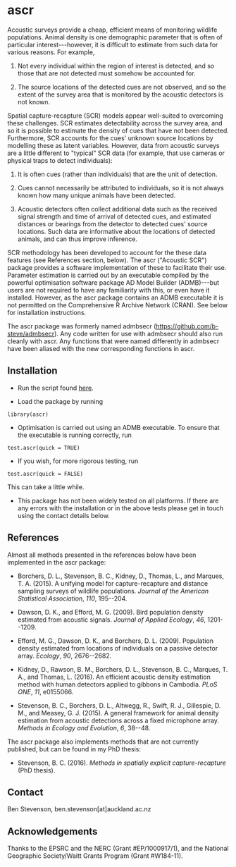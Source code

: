 # ascr

Acoustic surveys provide a cheap, efficient means of monitoring wildlife populations. Animal density is one demographic parameter that is often of particular interest---however, it is difficult to estimate from such data for various reasons. For example,

1. Not every individual within the region of interest is detected, and so those that are not detected must somehow be accounted for.

2. The source locations of the detected cues are not observed, and so the extent of the survey area that is monitored by the acoustic detectors is not known.

Spatial capture-recapture (SCR) models appear well-suited to overcoming these challenges. SCR estimates detectability across the survey area, and so it is possible to estimate the density of cues that have not been detected. Furthermore, SCR accounts for the cues' unknown source locations by modelling these as latent variables. However, data from acoustic surveys are a little different to "typical" SCR data (for example, that use cameras or physical traps to detect individuals):

1. It is often cues (rather than individuals) that are the unit of detection.

2. Cues cannot necessarily be attributed to individuals, so it is not always known how many unique animals have been detected.

3. Acoustic detectors often collect additional data such as the received signal strength and time of arrival of detected cues, and estimated distances or bearings from the detector to detected cues' source locations. Such data are informative about the locations of detected animals, and can thus improve inference.

SCR methodology has been developed to account for the these data features (see References section, below). The ascr ("Acoustic SCR") package provides a software implementation of these to facilitate their use. Parameter estimation is carried out by an executable compiled by the powerful optimisation software package AD Model Builder (ADMB)---but users are not required to have any familiarity with this, or even have it installed. However, as the ascr package contains an ADMB executable it is not permitted on the Comprehensive R Archive Network (CRAN). See below for installation instructions.

The ascr package was formerly named admbsecr (https://github.com/b-steve/admbsecr). Any code written for use with admbsecr should also run cleanly with ascr. Any functions that were named differently in admbsecr have been aliased with the new corresponding functions in ascr.

## Installation

* Run the script found [here](https://raw.githubusercontent.com/b-steve/ascr/master/inst/scripts/install.r).

* Load the package by running
```
library(ascr)
```

* Optimisation is carried out using an ADMB executable. To ensure that the executable is running correctly, run
```
test.ascr(quick = TRUE)
```

* If you wish, for more rigorous testing, run
```
test.ascr(quick = FALSE)
```
This can take a little while.

* This package has not been widely tested on all platforms. If there are any errors with the installation or in the above tests please get in touch using the contact details below.

## References

Almost all methods presented in the references below have been implemented in the ascr package:

* Borchers, D. L., Stevenson, B. C., Kidney, D., Thomas, L., and Marques, T. A. (2015). A unifying model for capture-recapture and distance sampling surveys of wildlife populations. *Journal of the American Statistical Association*, *110*, 195--204.

* Dawson, D. K., and Efford, M. G. (2009). Bird population density estimated from acoustic signals. *Journal of Applied Ecology*, *46*, 1201--1209.

* Efford, M. G., Dawson, D. K., and Borchers, D. L. (2009). Population density estimated from locations of individuals on a passive detector array. *Ecology*, *90*, 2676--2682.

* Kidney, D., Rawson, B. M., Borchers, D. L., Stevenson, B. C., Marques, T. A., and Thomas, L. (2016). An efficient acoustic density estimation method with human detectors applied to gibbons in Cambodia. *PLoS ONE*, *11*, e0155066.

* Stevenson, B. C., Borchers, D. L., Altwegg, R., Swift, R. J., Gillespie, D. M., and Measey, G. J. (2015). A general framework for animal density estimation from acoustic detections across a fixed microphone array. *Methods in Ecology and Evolution*, *6*, 38--48.

The ascr package also implements methods that are not currently published, but can be found in my PhD thesis:

* Stevenson, B. C. (2016). *Methods in spatially explicit capture-recapture* (PhD thesis).

## Contact

Ben Stevenson, ben.stevenson[at]auckland.ac.nz

## Acknowledgements

Thanks to the EPSRC and the NERC (Grant #EP/1000917/1), and the National Geographic Society/Waitt Grants Program (Grant #W184-11).
